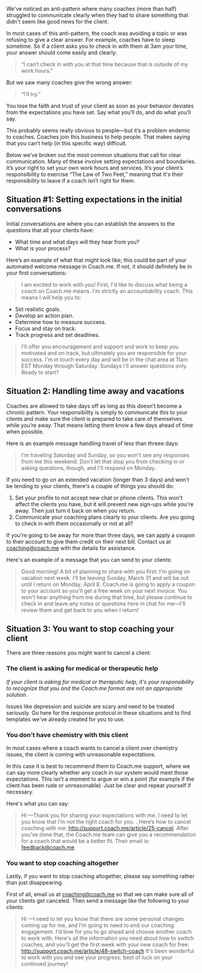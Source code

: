 We've noticed an anti-pattern where many coaches (more than half) struggled to communicate clearly when they had to share something that didn't seem like good news for the client.

In most cases of this anti-pattern, the coach was avoiding a topic or was refusing to give a clear answer. For example, coaches have to sleep sometime. So if a client asks you to check in with them at 3am your time, your answer should come easily and clearly:

>“I can’t check in with you at that time because that is outside of my work hours."

But we saw many coaches give the wrong answer:
>“I’ll try.”

You lose the faith and trust of your client as soon as your behavior deviates from the expectations you have set. Say what you’ll do, and do what you’ll say.

This probably seems really obvious to people—but it’s a problem endemic to coaches. Coaches join this business to help people. That makes saying that you can’t help (in this specific way) difficult. 

Below we’ve broken out the most common situations that call for clear communication. Many of these involve setting expectations and boundaries. It’s your right to set your own work hours and services. It’s your client’s responsibility to exercise “The Law of Two Feet,” meaning that it's their responsibility to leave if a coach isn’t right for them.

## Situation #1: Setting expectations in the initial conversations

Initial conversations are where you can establish the answers to the questions that all your clients have:

* What time and what days will they hear from you?
* What is your process?

Here’s an example of what that might look like; this could be part of your automated welcome message in Coach.me. If not, it should definitely be in your first conversations:

>I am excited to work with you! First, I'd like to discuss what being a coach on Coach.me means. I'm strictly an accountability coach. This means I will help you to:
* Set realistic goals. 
* Develop an action plan. 
* Determine how to measure success. 
* Focus and stay on track. 
* Track progress and set deadlines.  

>I'll offer you encouragement and support and work to keep you motivated and on track, but ultimately you are responsible for your success. I'm in touch every day and will be in the chat area at 11am EST Monday through Saturday. Sundays I'll answer questions only. Ready to start?

## Situation 2: Handling time away and vacations

Coaches are allowed to take days off as long as this doesn’t become a chronic pattern. Your responsibility is simply to communicate this to your clients and make sure the client is prepared to take care of themselves while you’re away. That means letting them know a few days ahead of time when possible. 

Here is an example message handling travel of less than threee days:

>I'm traveling Saturday and Sunday, so you won't see any responses from me this weekend. Don't let that stop you from checking in or asking questions, though, and I'll respond on Monday. 

If you need to go on an extended vacation (longer than 3 days) and won't be tending to your clients, there's a couple of things you should do: 

1. Set your profile to not accept new chat or phone clients. This won't affect the clients you have, but it will prevent new sign-ups while you're away. Then just turn it back on when you return.
2. Communicate your coaching plans clearly to your clients. Are you going to check in with them occasionally or not at all?  

If you're going to be away for more than three days, we can apply a coupon to their account to give them credit on their next bill.  Contact us at coaching@coach.me with the details for assistance.

Here's an example of a message that you can send to your clients:

>Good morning! A bit of planning to share with you first: I'm going on vacation next week. I'll be leaving Sunday, March 31 and will be out until I return on Monday, April 8. Coach.me is going to apply a coupon to your account so you'll get a free week on your next invoice. You won't hear anything from me during that time, but please continue to check in and leave any notes or questions here in chat for me—I'll review them and get back to you when I return!

## Situation 3: You want to stop coaching your client

There are three reasons you might want to cancel a client: 

### The client is asking for medical or therapeutic help
*If your client is asking for medical or theraputic help, it's your responsibility to recognize that you and the Coach.me format are not an appropriate solution.* 

Issues like depression and suicide are scary and need to be treated seriously. Go here for the response protocol in these situations and to find templates we've already created for you to use.  

### You don’t have chemistry with this client
In most cases where a coach wants to cancel a client over chemistry issues, the client is coming with unreasonable expectations. 

In this case it is best to recommend them to Coach.me support, where we can say more clearly whether any coach in our system would meet those expectations. This isn’t a moment to argue or win a point (for example if the client has been rude or unreasonable). Just be clear and repeat yourself if necessary. 

Here's what you can say:

>Hi <Client>—Thank you for sharing your expectations with me. I need to let you know that I’m not the right coach for you. <Give reason if possible>. Here’s how to cancel coaching with me: http://support.coach.me/article/25-cancel. After you’ve done that, the Coach.me team can give you a recommendation for a coach that would be a better fit. Their email is: feedback@coach.me. 

### You want to stop coaching altogether
Lastly, if you want to stop coaching altogether, please say something rather than just disappearing. 

First of all, email us at coaching@coach.me so that we can make sure all of your clients get canceled. Then send a message like the following to your clients:

>Hi <Client>—I need to let you know that there are some personal changes coming up for me, and I'm going to need to end our coaching engagement. I'd love for you to go ahead and choose another coach to work with.  Here's all the information you need about how to switch coaches, and you'll get the first week with your new coach for free:  http://support.coach.me/article/48-switch-coach  It's been wonderful to work with you and see your progress; best of luck on your continued journey!